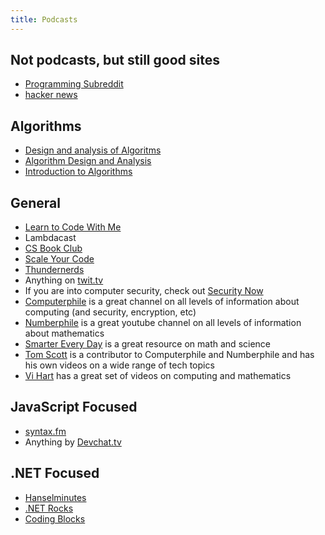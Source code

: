 ```yaml
---
title: Podcasts
---
```


## Not podcasts, but still good sites

- [Programming Subreddit](https://reddit.com/r/programming/)
- [hacker news](https://news.ycombinator.com/)

## Algorithms

- [Design and analysis of Algoritms](https://player.fm/series/design-and-analysis-of-algorithms-fall-2008)
- [Algorithm Design and Analysis](https://player.fm/series/algorithm-design-and-analysis)
- [Introduction to Algorithms](https://player.fm/series/introduction-to-algorithms-2011)

## General

- [Learn to Code With Me](https://learntocodewith.me/podcast/)
- Lambdacast
- [CS Book Club](http://www.csbookclub.com/)
- [Scale Your Code](https://podcasts.apple.com/us/podcast/scale-up-your-business-podcast/id1453523566)
- [Thundernerds](https://www.thundernerds.io/)
- Anything on [twit.tv](https://twit.tv)
- If you are into computer security, check out
  [Security Now](https://twit.tv/shows/security-now)
- [Computerphile](https://www.youtube.com/user/Computerphile) is a great channel
  on all levels of information about computing (and security, encryption, etc)
- [Numberphile](https://www.youtube.com/user/numberphile) is a great youtube
  channel on all levels of information about mathematics
- [Smarter Every Day](https://www.smartereveryday.com/) is a great resource on
  math and science
- [Tom Scott](https://www.youtube.com/user/enyay) is a contributor to
  Computerphile and Numberphile and has his own videos on a wide range of tech
  topics
- [Vi Hart](http://vihart.com/) has a great set of videos on computing and
  mathematics

## JavaScript Focused

- [syntax.fm](https://syntax.fm/)
- Anything by [Devchat.tv](https://devchat.tv/)

## .NET Focused

- [Hanselminutes](https://hanselminutes.com/)
- [.NET Rocks](https://www.dotnetrocks.com/)
- [Coding Blocks](https://www.codingblocks.net/)

